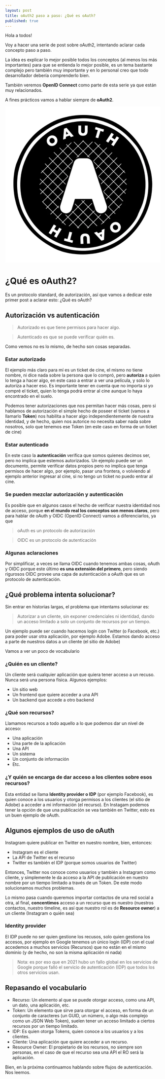 ```yaml
---
layout: post
title: oAuth2 paso a paso: ¿Qué es oAuth?
published: true
---
```


Hola a todos!

Voy a hacer una serie de post sobre oAuth2, intentando aclarar cada concepto paso a paso.

La idea es explicar lo mejor posible todos los conceptos (al menos los más importantes) para que se entienda lo mejor posible, es un tema bastante complejo pero también muy importante y en lo personal creo que todo desarrollador debería comprenderlo bien.

También veremos **OpenID Connect** como parte de esta serie ya que están muy relacionados.

A fines prácticos vamos a hablar siempre de **oAuth2**.

![](../images/oauth-logo.webp)

# ¿Qué es oAuth2?

Es un protocolo standard, de autorización, así que vamos a dedicar este primer post a aclarar esto: ¿Qué es oAuth?

## Autorización vs autenticación

> Autorizado es que tiene permisos para hacer algo.

> Autenticado es que se puede verificar quién es.

Como vemos no es lo mismo, de hecho son cosas separadas.

### Estar autorizado

El ejemplo más claro para mí es un ticket de cine, el mismo no tiene nombre, ni dice nada sobre la persona que lo compró, pero **autoriza** a quien lo tenga a hacer algo, en este caso a entrar a ver una película, y solo lo autoriza a hacer eso.
Es importante tener en cuenta que no importa si yo compré el ticket, quien lo tenga podrá entrar al cine aunque lo haya encontrado en el suelo.

Podemos tener autorizaciones que nos permitan hacer más cosas, pero si hablamos de autorización el simple hecho de poseer el ticket (vamos a llamarlo **Token**) nos habilita a hacer algo independientemente de nuestra identidad, y de hecho, quien nos autorice no necesita saber nada sobre nosotros, solo que tenemos ese Token (en este caso en forma de un ticket de cine)

### Estar autenticado

En este caso la **autenticación** verifica que somos quienes decimos ser, pero no implica que estemos autorizados.
Un ejemplo puede ser un documento, permite verificar datos propios pero no implica que tenga permisos de hacer algo, por ejemplo, pasar una frontera, o volviendo al ejemplo anterior ingresar al cine, si no tengo un ticket no puedo entrar al cine.

### Se pueden mezclar autorización y autenticación

Es posible que en algunos casos el hecho de verificar nuestra identidad nos de acceso, porque **en el mundo real los conceptos son menos claros**, pero para hablar de oAuth y OIDC (OpenID Connect) vamos a diferenciarlos, ya que 

> oAuth es un protocolo de autorización

> OIDC es un protocolo de autenticación

### Algunas aclaraciones

Por simplificar, a veces se llama OIDC cuando tenemos ambas cosas, oAuth y OIDC porque este último **es una extensión del primero**, pero siendo rigurosos OIDC provee una capa de autenticación a oAuth que es un protocolo de autenticación.

## ¿Qué problema intenta solucionar?

Sin entrar en historias largas, el problema que intentams solucionar es:

> Autorizar a un cliente, sin exponer credenciales ni identidad, dando un acceso limitado a solo un conjunto de recursos por un tiempo.

Un ejemplo puede ser cuando hacemos login con Twitter (o Facebook, etc.) para poder usar otra aplicación, por ejemplo Adobe.
Estamos dando acceso a parte de nuestros datos a un cliente (el sitio de Adobe)

Vamos a ver un poco de vocabulario

### ¿Quién es un cliente?
Un cliente será cualquier aplicación que quiera tener acceso a un recuso. Nunca será una persona física.
Algunos ejemplos:
 - Un sitio web
 - Un frontend que quiere acceder a una API
 - Un backend que accede a otro backend

### ¿Qué son recursos?
 Llamamos recursos a todo aquello a lo que podemos dar un nivel de acceso:
  - Una aplicación
  - Una parte de la aplicación
  - Una API
  - Un sistema
  - Un conjunto de información
  - Etc.

### ¿Y quién se encarga de dar acceso a los clientes sobre esos recursos?
Esta entidad se llama **Identity provider o IDP** (por ejemplo Facebook), es quien conoce a los usuarios y otorga permisos a los clientes (el sitio de Adobe) a acceder a mi información (el recurso).
En Instagam podemos tener la opción de que una publicación se vea también en Twitter, esto es un buen ejemplo de oAuth.

## Algunos ejemplos de uso de oAuth
Instagram quiere publicar en Twitter en nuestro nombre, bien, entonces:
 - Instagram es el cliente
 - La API de Twitter es el recurso
 - Twitter es también el IDP (porque somos usuarios de Twitter)

Entonces, Twitter nos conoce como usuarios y también a Instagram como cliente, y simplemente le da acceso a la API de publicación en nuestro nombre por un tiempo limitado a través de un Token. De este modo solucionamos muchos problemas.

 Lo mismo pasa cuando queremos importar contactos de una red social a otra, al final, **concentimos** acceso a un recurso que es nuestro (nuestros contactos, nuestro timeline, es así que nuestro rol es de **Resource owner**) a un cliente (Instagram o quién sea)

### Identity provider
El IDP puede no ser quien gestione los recusos, solo quien gestiona los accesos, por ejemplo en Google tenemos un único login (IDP) con el cual accedemos a muchos servicios (Recursos) que no están en el mismo dominio (y de hecho, no son la misma aplicación ni nada)

> Nota: es por eso que en 2021 hubo un fallo global en los servicios de Google porque falló el servicio de autenticación (IDP) que todos los otros servicios usan.

## Repasando el vocabulario
 - Recurso: Un elemento al que se puede otorgar acceso, como una API, un dato, una aplicación, etc.
 - Token: Un elemento que sirve para otorgar el acceso, en forma de un conjunto de caracteres (un GUID, un número, o algo más complejo como un JSON Web Token), suelen tener un acceso limitado a ciertos recursos por un tiempo limitado.
 - IDP: Es quien otorga Tokens, quien conoce a los usuarios y a los clientes.
 - Cliente: Una aplicación que quiere acceder a un recurso.
 - Resource Owner: El propietario de los recursos, no siempre son personas, en el caso de que el recurso sea una API el RO será la aplicación.

 Bien, en la próxima continuamos hablando sobre flujos de autenticación. Nos leemos.









